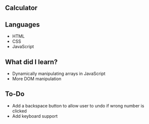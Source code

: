 ## Calculator

## Languages
- HTML
- CSS
- JavaScript

## What did I learn?
- Dynamically manipulating arrays in JavaScript
- More DOM manipulation

## To-Do
- Add a backspace button to allow user to undo if wrong number is clicked
- Add keyboard support

